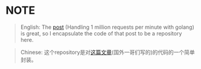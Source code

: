 # NOTE
> English: The [post](http://marcio.io/2015/07/handling-1-million-requests-per-minute-with-golang/) (Handling 1 million requests per minute with golang) is great, so I encapsulate the code of that post to be a repository here.

> Chinese: 这个repository是对[这篇文章](http://marcio.io/2015/07/handling-1-million-requests-per-minute-with-golang/)(国外一哥们写的)的代码的一个简单封装。
